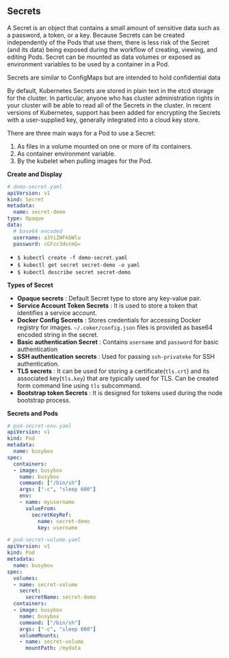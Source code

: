 ## Secrets
A Secret is an object that contains a small amount of sensitive data such as a password, a token, or a key. Because Secrets can be created independently of the Pods that use them, there is less risk of the Secret (and its data) being exposed during the workflow of creating, viewing, and editing Pods. Secret can be mounted as data volumes or exposed as environment variables to be used by a container in a Pod.

Secrets are similar to ConfigMaps but are intended to hold confidential data

By default, Kubernetes Secrets are stored in plain text in the etcd storage for the cluster. In particular, anyone who has cluster administration rights in your cluster will be able to read all of the Secrets in the cluster. In recent versions of Kubernetes, support has been added for encrypting the Secrets with a user-supplied key, generally integrated into a cloud key store.

There are three main ways for a Pod to use a Secret:

1. As files in a volume mounted on one or more of its containers.
2. As container environment variable.
3. By the kubelet when pulling images for the Pod.

**Create and Display**
```yaml
# demo-secret.yaml
apiVersion: v1
kind: Secret
metadata:
  name: secret-demo
type: Opaque
data:
  # base64 encoded
  username: a3ViZWFkbWlu
  password: cGFzc3dvcmQ=
```

- `$ kubectl create -f demo-secret.yaml`
- `$ kubectl get secret secret-demo -o yaml`
- `$ kubectl describe secret secret-demo`

**Types of Secret**
- **Opaque secrets** : Default Secret type to store any key-value pair.
- **Service Account Token Secrets** : It is used to store a token that identifies a service account.
- **Docker Config Secrets** : Stores credentials for accessing Docker registry for images. `~/.coker/config.json` files is provided as base64 encoded string in the secret.
- **Basic authentication Secret** : Contains `username` and `password` for basic authentication
- **SSH authentication secrets** : Used for passing `ssh-privateke` for SSH authentication.
- **TLS secrets** : It can be used for storing a certificate(`tls.crt`) and its associated key(`tls.key`) that are typically used for TLS. Can be created form command line using `tls` subcommand.
- **Bootstrap token Secrets** : It is designed for tokens used during the node bootstrap process.

**Secrets and Pods**
```yaml
# pod-secret-env.yaml
apiVersion: v1
kind: Pod
metadata:
  name: busybox
spec:
  containers:
  - image: busybox
    name: busybox
    command: ["/bin/sh"]
    args: ["-c", "sleep 600"]
    env:
    - name: myusername
      valueFrom:
        secretKeyRef:
          name: secret-demo
          key: username

```
```yaml
# pod-secret-volume.yaml
apiVersion: v1
kind: Pod
metadata:
  name: busybox
spec:
  volumes:
  - name: secret-volume
    secret:
      secretName: secret-demo
  containers:
  - image: busybox
    name: busybox
    command: ["/bin/sh"]
    args: ["-c", "sleep 600"]
    volumeMounts:
    - name: secret-volume
      mountPath: /mydata
```